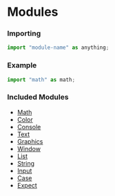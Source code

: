 # Modules
### Importing
```js
import "module-name" as anything;
```
### Example
```js
import "math" as math;
```
### Included Modules
- [Math](./math.md)
- [Color](./color.md)
- [Console](./console.md)
- [Text](./text.md)
- [Graphics](./graphics.md)
- [Window](./window.md)
- [List](./list.md)
- [String](./string.md)
- [Input](./input.md)
- [Case](./case.md)
- [Expect](./expect.md)
